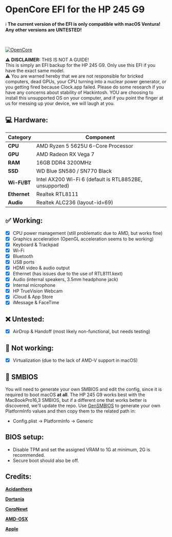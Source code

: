 # OpenCore EFI for the HP 245 G9

:information_source: **The current version of the EFI is only compatible with macOS Ventura! Any other versions are UNTESTED!**

<br/>

[![OpenCore](https://img.shields.io/badge/OpenCore-0.9.8-lightblue.svg)](https://github.com/acidanthera/OpenCorePkg)

:warning: **DISCLAIMER:**
THIS IS NOT A GUIDE!
<br/>
This is simply an EFI backup for the HP 245 G9. Only use this EFI if you have the exact same model.
<br/>
:warning: You are warned hereby that we are not responsible for bricked computers, dead GPUs, your CPU turning into a nuclear power generator, or you getting fired because Clock.app failed. Please do some research if you have any concerns about stability of Hackintosh. YOU are choosing to install this unsupported OS on your computer, and if you point the finger at us for messing up your device, we will laugh at you.
<br/>

## :computer: Hardware:

| **Category** | **Component**                                                                    |
| ------------ | -------------------------------------------------------------------------------- |
| **CPU**      | AMD Ryzen 5 5625U 6-Core Processor                                               |
| **GPU**      | AMD Radeon RX Vega 7                                                             |
| **RAM**      | 16GB DDR4 3200MHz                                                                |
| **SSD**      | WD Blue SN580 / SN770 Black                                                      |
| **Wi-Fi/BT** | Intel AX200 Wi-Fi 6 (default is RTL8852BE, unsupported)						  |
| **Ethernet** | Realtek RTL8111                                                                  |
| **Audio**    | Realtek ALC236 (layout-id=69)                                                    |

## :white_check_mark: Working:

- [x] CPU power management (still problematic due to AMD, but works fine)
- [x] Graphics acceleration (OpenGL acceleration seems to be working)
- [x] Keyboard & Trackpad
- [x] Wi-Fi
- [x] Bluetooth
- [x] USB ports
- [x] HDMI video & audio output
- [x] Ethernet (has issues due to the use of RTL8111.kext)
- [x] Audio (internal speakers, 3.5mm headphone jack)
- [x] Internal microphone
- [x] HP TrueVision Webcam
- [x] iCloud & App Store
- [x] iMessage & FaceTime

## :x: Untested:
- [x] AirDrop & Handoff (most likely non-functional, but needs testing)

## :no_entry_sign: Not working:
- [x] Virtualization (due to the lack of AMD-V support in macOS)

## :closed_lock_with_key: SMBIOS

You will need to generate your own SMBIOS and edit the config, since it is required to boot macOS **at all**. 
The HP 245 G9 works best with the MacBookPro16,3 SMBIOS, but if a different one that works better is discovered, we'll update the repo.
Use [GenSMBIOS](https://github.com/corpnewt/GenSMBIOS) to generate your own PlatformInfo values and then copy them to the related path in:

- Config.plist -> PlatformInfo -> Generic

## BIOS setup:

- Disable TPM and set the assigned VRAM to 1G at minimum, 2G is recommended. 
- Secure boot should also be off.

## Credits:

[**Acidanthera**](https://github.com/acidanthera)

[**Dortania**](https://dortania.github.io/getting-started/)

[**CorpNewt**](https://github.com/corpnewt)

[**AMD-OSX**](https://github.com/AMD-OSX/AMD_Vanilla)

[**Apple**](http://apple.com/)
